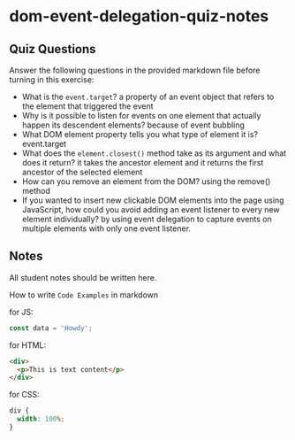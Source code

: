 # dom-event-delegation-quiz-notes

## Quiz Questions

Answer the following questions in the provided markdown file before turning in this exercise:

- What is the `event.target`?
  a property of an event object that refers to the element that triggered the event
- Why is it possible to listen for events on one element that actually happen its descendent elements?
  because of event bubbling
- What DOM element property tells you what type of element it is?
  event.target
- What does the `element.closest()` method take as its argument and what does it return?
  it takes the ancestor element and it returns the first ancestor of the selected element
- How can you remove an element from the DOM?
  using the remove() method
- If you wanted to insert new clickable DOM elements into the page using JavaScript, how could you avoid adding an event listener to every new element individually?
  by using event delegation to capture events on multiple elements with only one event listener.

## Notes

All student notes should be written here.

How to write `Code Examples` in markdown

for JS:

```javascript
const data = 'Howdy';
```

for HTML:

```html
<div>
  <p>This is text content</p>
</div>
```

for CSS:

```css
div {
  width: 100%;
}
```
